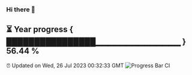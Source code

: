### Hi there 👋
⏳ Year progress { ████████████████▁▁▁▁▁▁▁▁▁▁▁▁▁▁ } 56.44 %
---
⏰ Updated on Wed, 26 Jul 2023 00:32:33 GMT
![Progress Bar CI](https://github.com/Moyi321/Moyi321/workflows/Progress%20Bar%20CI/badge.svg)

